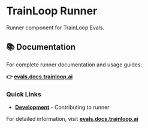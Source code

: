 # TrainLoop Runner

Runner component for TrainLoop Evals.

## 📚 Documentation

For complete runner documentation and usage guides:

**👉 [evals.docs.trainloop.ai](https://evals.docs.trainloop.ai)**

### Quick Links
- **[Development](https://evals.docs.trainloop.ai/development/local-development)** - Contributing to runner

For detailed information, visit **[evals.docs.trainloop.ai](https://evals.docs.trainloop.ai)**